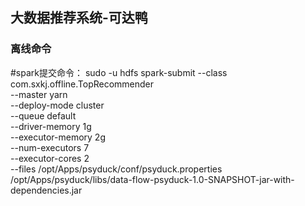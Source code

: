 ## 大数据推荐系统-可达鸭

### 离线命令
#spark提交命令：
sudo -u hdfs spark-submit --class com.sxkj.offline.TopRecommender \
--master yarn \
--deploy-mode cluster \
--queue default \
--driver-memory 1g \
--executor-memory 2g \
--num-executors 7 \
--executor-cores 2 \
--files /opt/Apps/psyduck/conf/psyduck.properties \
/opt/Apps/psyduck/libs/data-flow-psyduck-1.0-SNAPSHOT-jar-with-dependencies.jar
